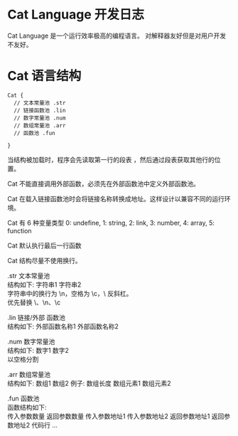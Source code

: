 # Cat Language 开发日志

Cat Language 是一个运行效率极高的编程语言。
对解释器友好但是对用户开发不友好。

# Cat 语言结构

```
Cat {  
  // 文本常量池 .str  
  // 链接函数池 .lin  
  // 数字常量池 .num  
  // 数组常量池 .arr  
  // 函数池 .fun  

}
```

当结构被加载时，程序会先读取第一行的段表
，然后通过段表获取其他行的位置。

Cat 不能直接调用外部函数，必须先在外部函数池中定义外部函数池。

Cat 在载入链接函数池时会将链接名称转换成地址。这样设计以兼容不同的运行环境。

Cat 有 6 种变量类型 0: undefine, 1: string, 2: link, 3: number, 4: array, 5: function

Cat 默认执行最后一行函数

Cat 结构尽量不使用换行。

.str 文本常量池  
结构如下: 字符串1 字符串2  
字符串中的换行为 \n，空格为 \c，\\ 反斜杠。  
优先替换 \\、\n、\c  

.lin 链接/外部 函数池  
结构如下: 外部函数名称1 外部函数名称2

.num 数字常量池  
结构如下: 数字1 数字2  
以空格分割

.arr 数组常量池  
结构如下: 数组1 数组2
例子: 数组长度 数组元素1 数组元素2

.fun 函数池  
函数结构如下:  
传入参数数量 返回参数数量 传入参数地址1 传入参数地址2 返回参数地址1 返回参数地址2 代码行 ...
